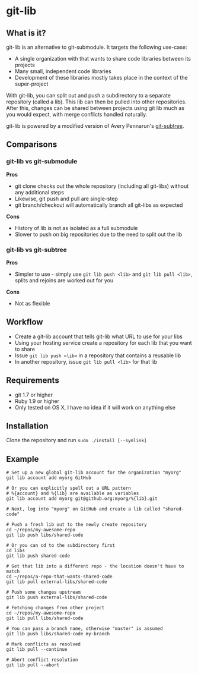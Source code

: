 git-lib
=======

What is it?
-----------

git-lib is an alternative to git-submodule. It targets the following use-case:

* A single organization with that wants to share code libraries between its projects
* Many small, independent code libraries
* Development of these libraries mostly takes place in the context of the super-project

With git-lib, you can split out and push a subdirectory to a separate repository (called a lib). This lib can then be pulled into other repositories. After this, changes can be shared between projects using git lib much as you would expect, with merge conflicts handled naturally.

git-lib is powered by a modified version of Avery Pennarun's [git-subtree](https://github.com/apenwarr/git-subtree).

Comparisons
-----------

### git-lib vs git-submodule

**Pros**

* git clone checks out the whole repository (including all git-libs) without any additional steps
* Likewise, git push and pull are single-step
* git branch/checkout will automatically branch all git-libs as expected

**Cons**

* History of lib is not as isolated as a full submodule
* Slower to push on big repositories due to the need to split out the lib

### git-lib vs git-subtree

**Pros**

* Simpler to use - simply use `git lib push <lib>` and `git lib pull <lib>`, splits and rejoins are worked out for you

**Cons**

* Not as flexible

Workflow
--------

* Create a git-lib account that tells git-lib what URL to use for your libs
* Using your hosting service create a repository for each lib that you want to share
* Issue `git lib push <lib>` in a repository that contains a reusable lib
* In another repository, issue `git lib pull <lib>` for that lib

Requirements
------------

* git 1.7 or higher
* Ruby 1.9 or higher
* Only tested on OS X, I have no idea if it will work on anything else

Installation
------------

Clone the repository and run `sudo ./install [--symlink]`

Example
-------

	# Set up a new global git-lib account for the organization "myorg"
	git lib account add myorg GitHub

    # Or you can explicitly spell out a URL pattern
    # %{account} and %{lib} are available as variables
    git lib account add myorg git@github.org:myorg/%{lib}.git

    # Next, log into "myorg" on GitHub and create a lib called "shared-code"

	# Push a fresh lib out to the newly create repository
    cd ~/repos/my-awesome-repo
	git lib push libs/shared-code

	# Or you can cd to the subdirectory first
	cd libs
	git lib push shared-code

	# Get that lib into a different repo - the location doesn't have to match
    cd ~/repos/a-repo-that-wants-shared-code
	git lib pull external-libs/shared-code

	# Push some changes upstream
	git lib push external-libs/shared-code

	# Fetching changes from other project
    cd ~/repos/my-awesome-repo
	git lib pull libs/shared-code

	# You can pass a branch name, otherwise "master" is assumed
	git lib push libs/shared-code my-branch

	# Mark conflicts as resolved
	git lib pull --continue

	# Abort conflict resolution
	git lib pull --abort
